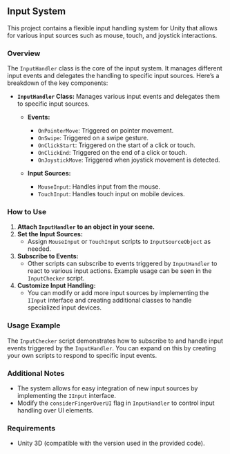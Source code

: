 ## Input System

This project contains a flexible input handling system for Unity that allows for various input sources such as mouse, touch, and joystick interactions.

### Overview

The `InputHandler` class is the core of the input system. It manages different input events and delegates the handling to specific input sources. Here’s a breakdown of the key components:

- **`InputHandler` Class:** Manages various input events and delegates them to specific input sources.
  
  - **Events:** 
    - `OnPointerMove`: Triggered on pointer movement.
    - `OnSwipe`: Triggered on a swipe gesture.
    - `OnClickStart`: Triggered on the start of a click or touch.
    - `OnClickEnd`: Triggered on the end of a click or touch.
    - `OnJoystickMove`: Triggered when joystick movement is detected.

  - **Input Sources:** 
    - `MouseInput`: Handles input from the mouse.
    - `TouchInput`: Handles touch input on mobile devices.

### How to Use

1. **Attach `InputHandler` to an object in your scene.**
2. **Set the Input Sources:**
   - Assign `MouseInput` or `TouchInput` scripts to `InputSourceObject` as needed.
3. **Subscribe to Events:**
   - Other scripts can subscribe to events triggered by `InputHandler` to react to various input actions. Example usage can be seen in the `InputChecker` script.
4. **Customize Input Handling:**
   - You can modify or add more input sources by implementing the `IInput` interface and creating additional classes to handle specialized input devices.

### Usage Example

The `InputChecker` script demonstrates how to subscribe to and handle input events triggered by the `InputHandler`. You can expand on this by creating your own scripts to respond to specific input events.

### Additional Notes

- The system allows for easy integration of new input sources by implementing the `IInput` interface.
- Modify the `considerFingerOverUI` flag in `InputHandler` to control input handling over UI elements.

### Requirements

- Unity 3D (compatible with the version used in the provided code).

 
